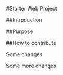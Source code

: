 #Starter Web Project

##Introduction

##Purpose

##How to contribute

Some changes

Some more changes